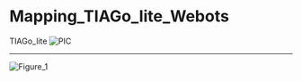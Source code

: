 # Mapping_TIAGo_lite_Webots
TIAGo_lite
![PIC](https://github.com/AUBAI-ALKHABBAZ/Mapping_TIAGo_lite_Webots/assets/102236043/b4e81c47-dea3-46d6-b282-353bd0614699)
________________________________________________________________________________________________________


![Figure_1](https://github.com/AUBAI-ALKHABBAZ/Mapping_TIAGo_lite_Webots/assets/102236043/4ab30956-bcab-4361-86b7-1f645986ea2b)
